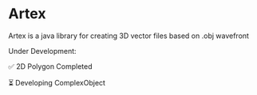 # Artex
Artex is a java library for creating 3D vector files based on .obj wavefront

Under Development:

✅ 2D Polygon Completed

⏳ Developing ComplexObject  
